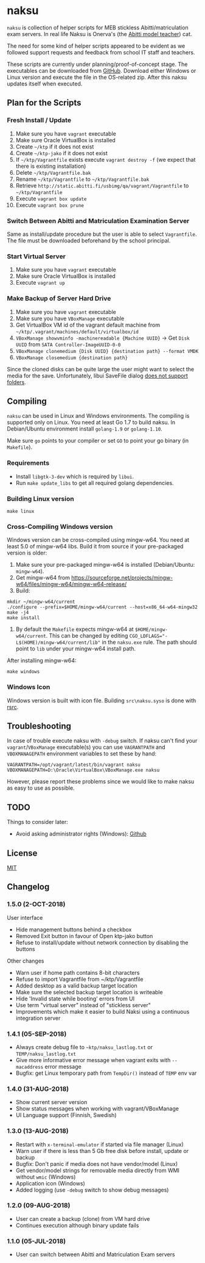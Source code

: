 # naksu

`naksu` is collection of helper scripts for MEB stickless Abitti/matriculation exam servers.
In real life Naksu is Onerva's (the [Abitti model teacher](https://www.abitti.fi/fi/tutustu/)) cat.

The need for some kind of helper scripts appeared to be evident as we followed support requests
and feedback from school IT staff and teachers.

These scripts are currently under planning/proof-of-concept stage. The executables can be downloaded from [GitHub](https://github.com/digabi/naksu/releases/latest). Download either Windows or Linux version and execute the file in the OS-related zip. After this naksu updates itself when executed.

## Plan for the Scripts

### Fresh Install / Update

 1. Make sure you have `vagrant` executable
 1. Make sure Oracle VirtualBox is installed
 1. Create `~/ktp` if it does not exist
 1. Create `~/ktp-jako` if it does not exist
 1. If `~/ktp/Vagrantfile` exists execute `vagrant destroy -f` (we expect that there is existing installation)
 1. Delete `~/ktp/Vagrantfile.bak`
 1. Rename `~/ktp/Vagrantfile` to `~/ktp/Vagrantfile.bak`
 1. Retrieve `http://static.abitti.fi/usbimg/qa/vagrant/Vagrantfile` to `~/ktp/Vagrantfile`
 1. Execute `vagrant box update`
 1. Execute `vagrant box prune`

### Switch Between Abitti and Matriculation Examination Server

 Same as install/update procedure but the user is able to select `Vagrantfile`. The
 file must be downloaded beforehand by the school principal.

### Start Virtual Server

 1. Make sure you have `vagrant` executable
 1. Make sure Oracle VirtualBox is installed
 1. Execute `vagrant up`

### Make Backup of Server Hard Drive

1. Make sure you have `vagrant` executable
1. Make sure you have `VBoxManage` executable
1. Get VirtualBox VM id of the vagrant default machine from `~/ktp/.vagrant/machines/default/virtualbox/id`
1. `VBoxManage showvminfo -machinereadable {Machine UUID}` -> Get `Disk UUID` from `SATA Controller-ImageUUID-0-0`
1. `VBoxManage clonemedium {Disk UUID} {destination path} --format VMDK`
1. `VBoxManage closemedium {destination path}`

Since the cloned disks can be quite large the user might want to select the media for the save.
Unfortunately, libui SaveFile dialog [does not support folders](https://github.com/andlabs/libui/issues/314).

## Compiling

`naksu` can be used in Linux and Windows environments. The compiling is supported
only on Linux. You need at least Go 1.7 to build naksu. In
Debian/Ubuntu environment install `golang-1.9` or `golang-1.10`.

Make sure `go` points to your compiler or set `GO` to point your go binary (in `Makefile`).

### Requirements

 * Install `libgtk-3-dev` which is required by `libui`.
 * Run `make update_libs` to get all required golang dependencies.

### Building Linux version

`make linux`

### Cross-Compiling Windows version

Windows version can be cross-compiled using mingw-w64. You need at least 5.0 of
mingw-w64 libs. Build it from source if your pre-packaged version is older:

1. Make sure your pre-packaged mingw-w64 is installed (Debian/Ubuntu: `mingw-w64`).
1. Get mingw-w64 from https://sourceforge.net/projects/mingw-w64/files/mingw-w64/mingw-w64-release/
1. Build:
  ```
  mkdir ~/mingw-w64/current
  ./configure --prefix=$HOME/mingw-w64/current --host=x86_64-w64-mingw32
  make -j4
  make install
  ```
1. By default the `Makefile` expects mingw-w64 at `$HOME/mingw-w64/current`.
   This can be changed by editing `CGO_LDFLAGS="-L$(HOME)/mingw-w64/current/lib"`
   in the `naksu.exe` rule. The path should point to `lib` under your mingw-w64 install path.

After installing mingw-w64:

`make windows`

### Windows Icon

Windows version is built with icon file. Building `src\naksu.syso` is done with
[rsrc](https://github.com/akavel/rsrc).

## Troubleshooting

In case of trouble execute naksu with `-debug` switch. If naksu can't find your `vagrant`/`VBoxManage` executable(s) you can use `VAGRANTPATH` and `VBOXMANAGEPATH` environment variables to set these by hand:

```
VAGRANTPATH=/opt/vagrant/latest/bin/vagrant naksu
VBOXMANAGEPATH=D:\Oracle\VirtualBox\VBoxManage.exe naksu
```

However, please report these problems since we would like to make naksu as easy to use as possible.

## TODO

Things to consider later:

 * Avoid asking administrator rights (Windows): [Github](https://stackoverflow.com/questions/31558066/how-to-ask-for-administer-privileges-on-windows-with-go)

## License

[MIT](https://opensource.org/licenses/MIT)

## Changelog

### 1.5.0 (2-OCT-2018)

User interface

 * Hide management buttons behind a checkbox
 * Removed Exit button in favour of Open ktp-jako button
 * Refuse to install/update without network connection by disabling the buttons

Other changes

 * Warn user if home path contains 8-bit characters
 * Refuse to import Vagrantfile from ~/ktp/Vagrantfile
 * Added desktop as a valid backup target location
 * Make sure the selected backup target location is writeable
 * Hide 'Invalid state while booting' errors from UI
 * Use term "virtual server" instead of "stickless server"
 * Improvements which make it easier to build Naksi using a continuous integration server

### 1.4.1 (05-SEP-2018)

 * Always create debug file to `~ktp/naksu_lastlog.txt` or `TEMP/naksu_lastlog.txt`
 * Give more informative error message when vagrant exits with `--macaddress` error message
 * Bugfix: get Linux temporary path from `TempDir()` instead of `TEMP` env var

### 1.4.0 (31-AUG-2018)

 * Show current server version
 * Show status messages when working with vagrant/VBoxManage
 * UI Language support (Finnish, Swedish)

### 1.3.0 (13-AUG-2018)

 * Restart with `x-terminal-emulator` if started via file manager (Linux)
 * Warn user if there is less than 5 Gb free disk before install, update or backup
 * Bugfix: Don't panic if media does not have vendor/model (Linux)
 * Get vendor/model strings for removable media directly from WMI without `wmic` (Windows)
 * Application icon (Windows)
 * Added logging (use `-debug` switch to show debug messages)

### 1.2.0 (09-AUG-2018)

 * User can create a backup (clone) from VM hard drive
 * Continues execution although binary update fails

### 1.1.0 (05-JUL-2018)

 * User can switch between Abitti and Matriculation Exam servers
